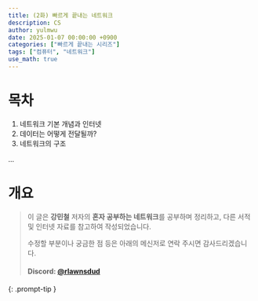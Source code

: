 ```yaml
---
title: (2화) 빠르게 끝내는 네트워크
description: CS
author: yulmwu
date: 2025-01-07 00:00:00 +0900
categories: ["빠르게 끝내는 시리즈"]
tags: ["컴퓨터", "네트워크"]
use_math: true
---
```


# 목차

1. 네트워크 기본 개념과 인터넷
2. 데이터는 어떻게 전달될까?
3. 네트워크의 구조

...

# 개요

> 이 글은 **강민철** 저자의 **혼자 공부하는 네트워크**를 공부하며 정리하고, 다른 서적 및 인터넷 자료를 참고하여 작성되었습니다.
> 
> 수정할 부분이나 궁금한 점 등은 아래의 메신저로 연락 주시면 감사드리겠습니다.
> #### Discord: [@rlawnsdud](https://discord.com/app)
{: .prompt-tip }


